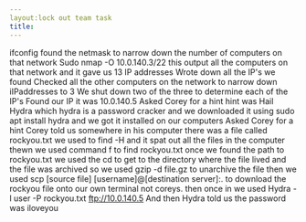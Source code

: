 ```yaml
---
layout:lock out team task
title: 
---
```


ifconfig
found the netmask to narrow down the number of computers on that network
Sudo nmap -O 10.0.140.3/22 
this output all the computers on that network and it gave us 13 IP addresses 
Wrote down all the IP's we found
Checked all the other computers on the network to narrow down iIPaddresses to 3
We shut down two of the three to determine each of the IP's
Found our IP it was 10.0.140.5
Asked Corey for a hint
hint was Hail Hydra which hydra is a password cracker and we downloaded it using 
sudo apt install  hydra
and we got it installed on our computers
Asked Corey for a hint
Corey told us somewhere in his computer there was a file called rockyou.txt
we used to find -H and it spat out all the files in the computer thewn we used command f to find rockyou.txt 
once we found the path to rockyou.txt we used the cd to get to the directory where the file lived and the file was archived so we used 
gzip -d file.gz to unarchive the file then we used scp [source file] [username]@[destination server]:. to download the rockyou file onto our own terminal not coreys. then once in we used 
Hydra -l user -P rockyou.txt ftp://10.0.140.5
And then Hydra told us the password was iloveyou
